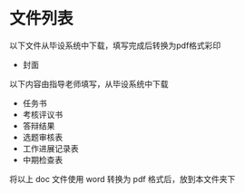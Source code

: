 # 文件列表

以下文件从毕设系统中下载，填写完成后转换为pdf格式彩印

- 封面



以下内容由指导老师填写，从毕设系统中下载

- 任务书
- 考核评议书
- 答辩结果
- 选题审核表
- 工作进展记录表
- 中期检查表





将以上 doc 文件使用 word 转换为 pdf 格式后，放到本文件夹下